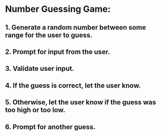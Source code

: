 # Number Guessing Game:

## 1. Generate a random number between some range for the user to guess.

## 2. Prompt for input from the user.

## 3. Validate user input.

## 4. If the guess is correct, let the user know.

## 5. Otherwise, let the user know if the guess was too high or too low.

## 6. Prompt for another guess.